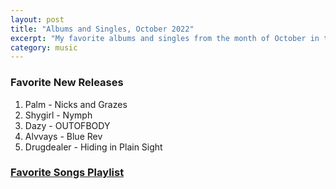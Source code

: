 ```yaml
---
layout: post
title: "Albums and Singles, October 2022"
excerpt: "My favorite albums and singles from the month of October in the 2022nd year. "
category: music
---
```


### Favorite New Releases
1. Palm - Nicks and Grazes
1. Shygirl - Nymph
1. Dazy - OUTOFBODY
1. Alvvays - Blue Rev
1. Drugdealer - Hiding in Plain Sight

### <a href="https://open.spotify.com/playlist/580Feh3CrDO7FFWyz8Olm9" target="_blank" rel="noopener">Favorite Songs Playlist</a>
